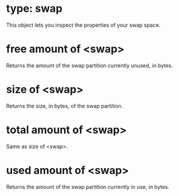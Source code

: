 # type: swap

This object lets you inspect the properties of your swap space.

# free amount of &lt;swap&gt;

Returns the amount of the swap partition currently unused, in bytes.

# size of &lt;swap&gt;

Returns the size, in bytes, of the swap partition.

# total amount of &lt;swap&gt;

Same as size of &lt;swap&gt;.

# used amount of &lt;swap&gt;

Returns the amount of the swap partition currently in use, in bytes.
